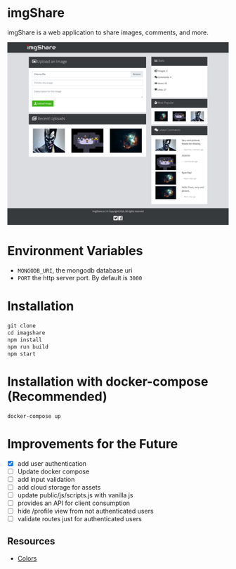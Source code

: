 # imgShare

imgShare is a web application to share images, comments, and more.

![](docs/screenshot1.png)

# Environment Variables

- `MONGODB_URI`, the mongodb database uri
- `PORT` the http server port. By default is `3000`

# Installation

```
git clone
cd imagshare
npm install
npm run build
npm start
```

# Installation with docker-compose (Recommended)

```
docker-compose up
```


# Improvements for the Future

- [x] add user authentication
- [ ] Update docker compose
- [ ] add input validation
- [ ] add cloud storage for assets
- [ ] update public/js/scripts.js with vanilla js
- [ ] provides an API for client consumption
- [ ] hide /profile view from not authenticated users
- [ ] validate routes just for authenticated users

## Resources

- [Colors](https://www.color-hex.com/color-palette/26292)
